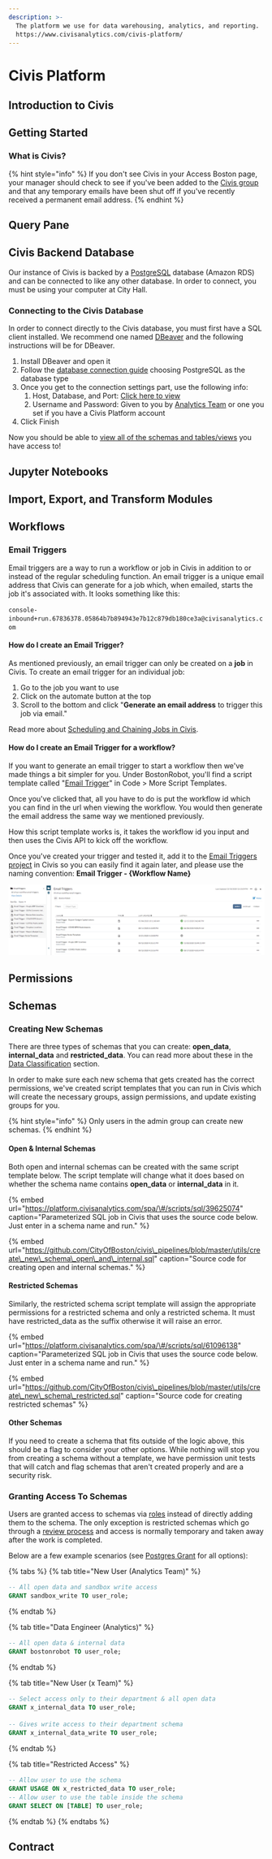 ```yaml
---
description: >-
  The platform we use for data warehousing, analytics, and reporting.
  https://www.civisanalytics.com/civis-platform/
---
```


# Civis Platform

## Introduction to Civis

## Getting Started

### What is Civis?

{% hint style="info" %}
If you don't see Civis in your Access Boston page, your manager should check to see if you've been added to the [Civis group](https://access.boston.gov/group-management) and that any temporary emails have been shut off if you've recently received a permanent email address.
{% endhint %}

## Query Pane

## Civis Backend Database

Our instance of Civis is backed by a [PostgreSQL](databases.md#postgres) database \(Amazon RDS\) and can be connected to like any other database. In order to connect, you must be using your computer at City Hall.

### Connecting to the Civis Database

In order to connect directly to the Civis database, you must first have a SQL client installed. We recommend one named [DBeaver](dbeaver.md#overview) and the following instructions will be for DBeaver. 

1. Install DBeaver and open it
2. Follow the [database connection guide](dbeaver.md#how-do-i-create-a-new-database-connection) choosing PostgreSQL as the database type
3. Once you get to the connection settings part, use the following info:
   1. Host, Database, and Port: [Click here to view](https://app.gitbook.com/@boston/s/analytics-internal/guides/civis/connecting-to-civis-in-dbeaver)
   2. Username and Password: Given to you by [Analytics Team](../../../#connect-with-us) or one you set if you have a Civis Platform account
4. Click Finish

Now you should be able to [view all of the schemas and tables/views](https://github.com/dbeaver/dbeaver/wiki/Database-Navigator) you have access to!

## Jupyter Notebooks

## Import, Export, and Transform Modules

## Workflows

### Email Triggers

Email triggers are a way to run a workflow or job in Civis in addition to or instead of the regular scheduling function. An email trigger is a unique email address that Civis can generate for a job which, when emailed, starts the job it's associated with. It looks something like this:

`console-inbound+run.67836378.05864b7b894943e7b12c879db180ce3a@civisanalytics.com`

#### How do I create an Email Trigger?

As mentioned previously, an email trigger can only be created on a **job** in Civis. To create an email trigger for an individual job:

1. Go to the job you want to use
2. Click on the automate button at the top
3. Scroll to the bottom and click "**Generate an email address** to trigger this job via email."

Read more about [Scheduling and Chaining Jobs in Civis](https://civis.zendesk.com/hc/en-us/articles/213752583-Schedule-and-Chain-Jobs).

#### How do I create an Email Trigger for a workflow?

If you want to generate an email trigger to start a workflow then we've made things a bit simpler for you. Under BostonRobot, you'll find a script template called "[Email Trigger](https://platform.civisanalytics.com/spa/#/scripts/new?type=custom&fromTemplateId=77467)" in Code &gt; More Script Templates.

Once you've clicked that, all you have to do is put the workflow id which you can find in the url when viewing the workflow. You would then generate the email address the same way we mentioned previously.

How this script template works is, it takes the workflow id you input and then uses the Civis API to kick off the workflow.

Once you've created your trigger and tested it, add it to the [Email Triggers project](https://platform.civisanalytics.com/spa/#/projects/134640) in Civis so you can easily find it again later, and please use the naming convention: **Email Trigger - {Workflow Name}**

![](../../../.gitbook/assets/image%20%283%29.png)

## Permissions

## Schemas

### Creating New Schemas

There are three types of schemas that you can create: **open\_data**, **internal\_data** and **restricted\_data**. You can read more about these in the [Data Classification](../../data-platform.md#data-classification) section.

In order to make sure each new schema that gets created has the correct permissions, we've created script templates that you can run in Civis which will create the necessary groups, assign permissions, and update existing groups for you.

{% hint style="info" %}
Only users in the admin group can create new schemas.
{% endhint %}

#### Open & Internal Schemas

Both open and internal schemas can be created with the same script template below. The script template will change what it does based on whether the schema name contains **open\_data** or **internal\_data** in it.

{% embed url="https://platform.civisanalytics.com/spa/\#/scripts/sql/39625074" caption="Parameterized SQL job in Civis that uses the source code below. Just enter in a schema name and run." %}

{% embed url="https://github.com/CityOfBoston/civis\_pipelines/blob/master/utils/create\_new\_schema\_open\_and\_internal.sql" caption="Source code for creating open and internal schemas." %}

#### Restricted Schemas

Similarly, the restricted schema script template will assign the appropriate permissions for a restricted schema and only a restricted schema. It must have restricted\_data as the suffix otherwise it will raise an error.

{% embed url="https://platform.civisanalytics.com/spa/\#/scripts/sql/61096138" caption="Parameterized SQL job in Civis that uses the source code below. Just enter in a schema name and run." %}

{% embed url="https://github.com/CityOfBoston/civis\_pipelines/blob/master/utils/create\_new\_schema\_restricted.sql" caption="Source code for creating restricted schemas" %}

#### Other Schemas

If you need to create a schema that fits outside of the logic above, this should be a flag to consider your other options. While nothing will stop you from creating a schema without a template, we have permission unit tests that will catch and flag schemas that aren't created properly and are a security risk.

### Granting Access To Schemas

Users are granted access to schemas via [roles](https://app.gitbook.com/@boston/s/analytics-internal/guides/civis/civis-platform-management#database-roles) instead of directly adding them to the schema. The only exception is restricted schemas which go through a [review process](../../data-platform.md#restricted-data) and access is normally temporary and taken away after the work is completed.

Below are a few example scenarios \(see [Postgres Grant](https://www.postgresql.org/docs/current/sql-grant.html) for all options\):

{% tabs %}
{% tab title="New User \(Analytics Team\)" %}
```sql
-- All open data and sandbox write access
GRANT sandbox_write TO user_role;
```
{% endtab %}

{% tab title="Data Engineer \(Analytics\)" %}
```sql
-- All open data & internal data
GRANT bostonrobot TO user_role;
```
{% endtab %}

{% tab title="New User \(x Team\)" %}
```sql
-- Select access only to their department & all open data
GRANT x_internal_data TO user_role;

-- Gives write access to their department schema
GRANT x_internal_data_write TO user_role;
```
{% endtab %}

{% tab title="Restricted Access" %}
```sql
-- Allow user to use the schema
GRANT USAGE ON x_restricted_data TO user_role;
-- Allow user to use the table inside the schema
GRANT SELECT ON [TABLE] TO user_role;
```
{% endtab %}
{% endtabs %}

## Contract

